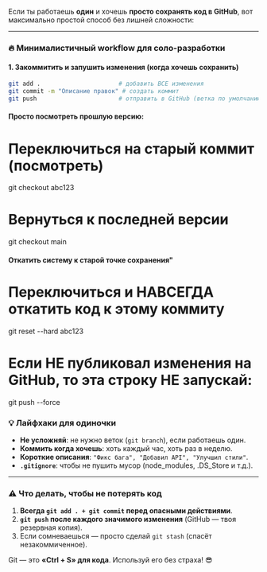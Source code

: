 Если ты работаешь **один** и хочешь **просто сохранять код в GitHub**, вот максимально простой способ без лишней сложности: 

---

### 🔥 **Минималистичный workflow для соло-разработки**
#### 1. **Закоммитить и запушить изменения** (когда хочешь сохранить)
```bash
git add .                      # добавить ВСЕ изменения
git commit -m "Описание правок" # создать коммит
git push                       # отправить в GitHub (ветка по умолчанию)
```

#### **Просто посмотреть прошлую версию**:
# Переключиться на старый коммит (посмотреть)
git checkout abc123
# Вернуться к последней версии
git checkout main


#### **Откатить систему к старой точке сохранения"**
# Переключиться и НАВСЕГДА откатить код к этому коммиту
git reset --hard abc123

# Если НЕ публиковал изменения на GitHub, то эта строку НЕ запускай:
git push --force


### 💡 **Лайфхаки для одиночки**
- **Не усложняй**: не нужно веток (`git branch`), если работаешь один.
- **Коммить когда хочешь**: хоть каждый час, хоть раз в неделю.
- **Короткие описания**: `"Фикс бага", "Добавил API", "Улучшил стили"`.
- **`.gitignore`**: чтобы не пушить мусор (node_modules, .DS_Store и т.д.).

---

### ⚠️ **Что делать, чтобы не потерять код**
1. **Всегда `git add . + git commit` перед опасными действиями**.
2. **`git push` после каждого значимого изменения** (GitHub — твоя резервная копия).
3. Если сомневаешься — просто сделай `git stash` (спасёт незакоммиченное).

Git — это **«Ctrl + S» для кода**. Используй его без страха! 😎